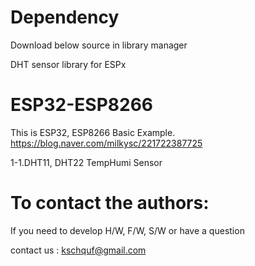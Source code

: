 # Dependency

  Download below source in library manager
  
  DHT sensor library for ESPx

# ESP32-ESP8266

   This is ESP32, ESP8266 Basic Example. 
   https://blog.naver.com/milkysc/221722387725
   
   1-1.DHT11, DHT22 TempHumi Sensor

# To contact the authors:

If you need to develop H/W, F/W, S/W or have a question

contact us : kschquf@gmail.com
